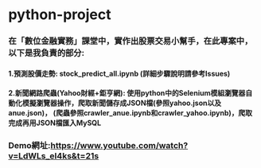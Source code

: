 # python-project
### 在「數位金融實務」課堂中，實作出股票交易小幫手，在此專案中，以下是我負責的部分:
#### 1.預測股價走勢: stock_predict_all.ipynb (詳細步驟說明請參考Issues)
#### 2.新聞網路爬蟲(Yahoo財經+鉅亨網): 使用python中的Selenium模組瀏覽器自動化模擬瀏覽器操作，爬取新聞儲存成JSON檔(參照yahoo.json以及anue.json)，  (爬蟲參照crawler_anue.ipynb和crawler_yahoo.ipynb)，爬取完成再用JSON檔匯入MySQL
### Demo網址:https://www.youtube.com/watch?v=LdWLs_eI4ks&t=21s
 
